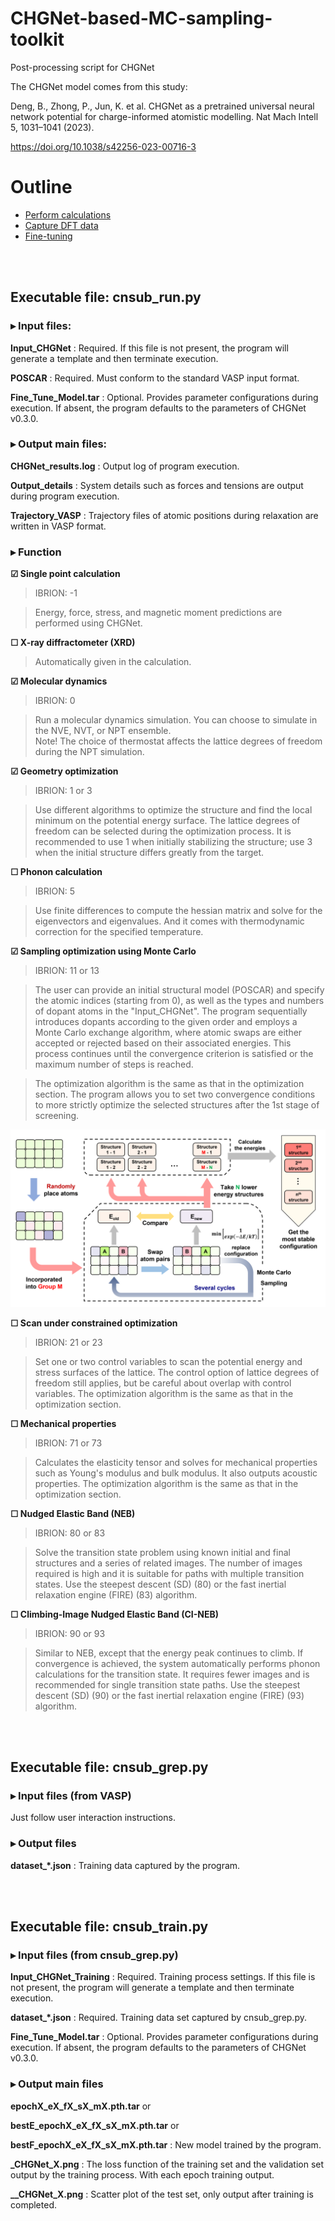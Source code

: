 # CHGNet-based-MC-sampling-toolkit
Post-processing script for CHGNet

The CHGNet model comes from this study:

Deng, B., Zhong, P., Jun, K. et al. CHGNet as a pretrained universal neural network potential for charge-informed atomistic modelling. Nat Mach Intell 5, 1031–1041 (2023). 

https://doi.org/10.1038/s42256-023-00716-3

# Outline
- [Perform calculations](#Executable-file-cnsub_runpy)
- [Capture DFT data](#Executable-file-cnsub_greppy)
- [Fine-tuning](#Executable-file-cnsub_trainpy)

<br>
<br>

## Executable file: cnsub_run.py
### ▸ Input files:
**Input_CHGNet** : Required. If this file is not present, the program will generate a template and then terminate execution.

**POSCAR** : Required. Must conform to the standard VASP input format.

**Fine_Tune_Model.tar** : Optional. Provides parameter configurations during execution. If absent, the program defaults to the parameters of CHGNet v0.3.0.

### ▸ Output main files:
**CHGNet_results.log** : Output log of program execution.

**Output_details** : System details such as forces and tensions are output during program execution.

**Trajectory_VASP** : Trajectory files of atomic positions during relaxation are written in VASP format.

### ▸ Function

**☑ Single point calculation**
> IBRION: -1

> Energy, force, stress, and magnetic moment predictions are performed using CHGNet.

**☐ X-ray diffractometer (XRD)**
> Automatically given in the calculation.

**☑ Molecular dynamics**
> IBRION: 0

> Run a molecular dynamics simulation. You can choose to simulate in the NVE, NVT, or NPT ensemble.                 
> Note! The choice of thermostat affects the lattice degrees of freedom during the NPT simulation.

**☑ Geometry optimization**
> IBRION: 1 or 3

> Use different algorithms to optimize the structure and find the local minimum on the potential energy surface.
> The lattice degrees of freedom can be selected during the optimization process.
> It is recommended to use 1 when initially stabilizing the structure; use 3 when the initial structure differs greatly from the target.

**☐ Phonon calculation**
> IBRION: 5

> Use finite differences to compute the hessian matrix and solve for the eigenvectors and eigenvalues.
> And it comes with thermodynamic correction for the specified temperature.

**☑ Sampling optimization using Monte Carlo**
> IBRION: 11 or 13

> The user can provide an initial structural model (POSCAR) and specify the atomic indices (starting from 0), as well as the types and numbers of dopant atoms in the "Input_CHGNet".
> The program sequentially introduces dopants according to the given order and employs a Monte Carlo exchange algorithm, where atomic swaps are either accepted or rejected based on their associated energies.
> This process continues until the convergence criterion is satisfied or the maximum number of steps is reached.

> The optimization algorithm is the same as that in the optimization section.
> The program allows you to set two convergence conditions to more strictly optimize the selected structures after the 1st stage of screening.

![Logo](./Diagram/Scheme.png) 

**☐ Scan under constrained optimization**
> IBRION: 21 or 23

> Set one or two control variables to scan the potential energy and stress surfaces of the lattice.
> The control option of lattice degrees of freedom still applies, but be careful about overlap with control variables.
> The optimization algorithm is the same as that in the optimization section.

**☐ Mechanical properties**
> IBRION: 71 or 73

> Calculates the elasticity tensor and solves for mechanical properties such as Young's modulus and bulk modulus.
> It also outputs acoustic properties.
> The optimization algorithm is the same as that in the optimization section.

**☐ Nudged Elastic Band (NEB)**
> IBRION: 80 or 83

> Solve the transition state problem using known initial and final structures and a series of related images.
> The number of images required is high and it is suitable for paths with multiple transition states.
> Use the steepest descent (SD) (80) or the fast inertial relaxation engine (FIRE) (83) algorithm.

**☐ Climbing-Image Nudged Elastic Band (CI-NEB)**
> IBRION: 90 or 93

> Similar to NEB, except that the energy peak continues to climb.
> If convergence is achieved, the system automatically performs phonon calculations for the transition state.
> It requires fewer images and is recommended for single transition state paths.
> Use the steepest descent (SD) (90) or the fast inertial relaxation engine (FIRE) (93) algorithm.

<br>
<br>

## Executable file: cnsub_grep.py
### ▸ Input files (from VASP)
Just follow user interaction instructions.

### ▸ Output files
**dataset_*.json** : Training data captured by the program.

<br>
<br>

## Executable file: cnsub_train.py
### ▸ Input files (from cnsub_grep.py)
**Input_CHGNet_Training** : Required. Training process settings. If this file is not present, the program will generate a template and then terminate execution.

**dataset_*.json** : Required. Training data set captured by cnsub_grep.py.

**Fine_Tune_Model.tar** : Optional. Provides parameter configurations during execution. If absent, the program defaults to the parameters of CHGNet v0.3.0.

### ▸ Output main files
**epochX_eX_fX_sX_mX.pth.tar** or 

**bestE_epochX_eX_fX_sX_mX.pth.tar** or

**bestF_epochX_eX_fX_sX_mX.pth.tar** : New model trained by the program.

**_CHGNet_X.png** : The loss function of the training set and the validation set output by the training process. With each epoch training output.

**__CHGNet_X.png** : Scatter plot of the test set, only output after training is completed.
